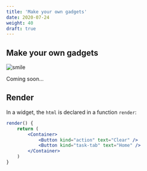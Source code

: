 ```yaml
---
title: 'Make your own gadgets'
date: 2020-07-24
weight: 40
draft: true
---
```


## Make your own gadgets

![smile](/img/smile5.png?width=250px)

Coming soon...

## Render

In a widget, the `html` is declared in a function `render`:

```jsx
render() {
    return (
        <Container>
            <Button kind="action" text="Clear" />
            <Button kind="task-tab" text="Home" />
        </Container>
    )
}
```
